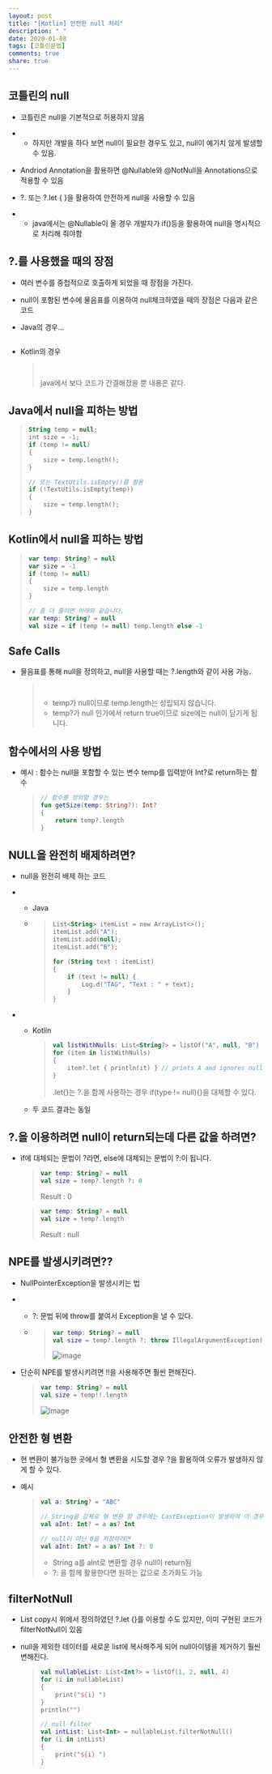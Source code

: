 ```yaml
---
layout: post
title: "[Kotlin] 안전한 null 처리"
description: " "
date: 2020-01-08
tags: [코틀린문법]
comments: true
share: true
---
```


## 코틀린의 null

- 코틀린은 null을 기본적으로 허용하지 않음

- - 하지만 개발을 하다 보면 null이 필요한 경우도 있고, null이 예기치 않게 발생할 수 있음.

- Andriod Annotation을 활용하면 @Nullable와 @NotNull을 Annotations으로 적용할 수 있음

- ?. 또는 ?.let { }을 활용하여 안전하게 null을 사용할 수 있음

- - java에서는 @Nullable이 올 경우 개발자가 if()등을 활용하여 null을 명시적으로 처리해 줘야함



## ?.를 사용했을 때의 장점

- 여러 변수를 중첩적으로 호출하게 되었을 때 장점을 가진다.

- null이 포함된 변수에 물음표를 이용하여 null체크하였을 때의 장점은 다음과 같은 코드

- Java의 경우…

  > ```kotlin
  > 
  > ```

* Kotlin의 경우

  > ```kotlin
  > 
  > ```
  >
  > ```kotlin
  > 
  > ```
  >
  > java에서 보다 코드가 간결해졌을 뿐 내용은 같다.



## Java에서 null을 피하는 방법

> ```kotlin
> String temp = null;
> int size = -1;
> if (temp != null)
> {
>     size = temp.length();
> }
> 
> // 또는 TextUtils.isEmpty()를 활용
> if (!TextUtils.isEmpty(temp))
> {
>     size = temp.length();
> }
> ```



## Kotlin에서 null을 피하는 방법

> ```kotlin
> var temp: String? = null
> var size = -1
> if (temp != null)
> {
>     size = temp.length
> }
> 
> // 좀 더 줄이면 아래와 같습니다.
> var temp: String? = null
> val size = if (temp != null) temp.length else -1
> ```



## Safe Calls

- 물음표를 통해 null을 정의하고, null을 사용할 때는 ?.length와 같이 사용 가능.

  > ```kotlin
  > 
  > ```
  >
  > ```kotlin
  > 
  > ```
  >
  > - temp가 null이므로 temp.length는 성립되지 않습니다.
  > - temp?가 null 인가에서 return true이므로 size에는 null이 담기게 됩니다.



## 함수에서의 사용 방법

- 예시 : 함수는 null을 포함할 수 있는 변수 temp를 입력받아 Int?로 return하는 함수

  > ```kotlin
  > // 함수를 정의할 경우는
  > fun getSize(temp: String?): Int?
  > {
  >     return temp?.length
  > }
  > ```



## NULL을 완전히 배제하려면?

- null을 완전히 배제 하는 코드

- - Java

  - > ```kotlin
    > List<String> itemList = new ArrayList<>();
    > itemList.add("A");
    > itemList.add(null);
    > itemList.add("B");
    > 
    > for (String text : itemList)
    > {
    >     if (text != null) {
    >         Log.d("TAG", "Text : " + text);
    >     }
    > }
    > ```

- * Kotlin

    > ```kotlin
    > val listWithNulls: List<String?> = listOf("A", null, "B")
    > for (item in listWithNulls)
    > {
    >     item?.let { println(it) } // prints A and ignores null
    > }
    > ```
    >
    > .let{}는 ?.을 함께 사용하는 경우 if(type != null){}을 대체할 수 있다.

  * 두 코드 결과는 동일



## ?.을 이용하려면 null이 return되는데 다른 값을 하려면?

- if에 대체되는 문법이 ?라면, else에 대체되는 문법이 ?:이 됩니다.

  > ```kotlin
  > var temp: String? = null
  > val size = temp?.length ?: 0
  > ```
  >
  > Result : 0

  > ```kotlin
  > var temp: String? = null
  > val size = temp?.length
  > ```
  >
  > Result : null



## NPE를 발생시키려면??

- NullPointerException을 발생시키는 법

- - ?: 문법 뒤에 throw를 붙여서 Exception을 낼 수 있다.

  - > ```kotlin
    > var temp: String? = null
    > val size = temp?.length ?: throw IllegalArgumentException("temp is null")
    > ```
    >
    > ![image](https://github.com/colinch4/colinch4.github.io/blob/master/_posts/2020/kotlin/Kotlin/images/kotlin_null_1.png?raw=true)

* 단순히 NPE를 발생시키려면 !!을 사용해주면 훨씬 편해진다.

  > ```kotlin
  > var temp: String? = null
  > val size = temp!!.length
  > ```
  >
  > ![image](https://github.com/colinch4/colinch4.github.io/blob/master/_posts/2020/kotlin/Kotlin/images/kotlin_null_2.png?raw=true)



## 안전한 형 변환

- 현 변환이 불가능한 곳에서 형 변환을 시도할 경우 ?을 활용하여 오류가 발생하지 않게 할 수 있다.

- 예시

  > ```kotlin
  > val a: String? = "ABC"
  > 
  > // String을 강제로 형 변환 할 경우에는 CastException이 발생하여 이 경우 null이 저장
  > val aInt: Int? = a as? Int
  > 
  > // null이 아닌 0을 저장하려면
  > val aInt: Int? = a as? Int ?: 0
  > ```
  >
  > - String a를 aInt로 변환할 경우 null이 return됨
  > - ?: 을 함께 활용한다면 원하는 값으로 초가화도 가능



## filterNotNull

- List copy시 위에서 정의하였던 ?.let {}를 이용할 수도 있지만, 이미 구현된 코드가 filterNotNull이 있음

- null을 제외한 데이터를 새로운 list에 복사해주게 되어 null아이템을 제거하기 훨씬 변해진다.

  > ```kotlin
  > val nullableList: List<Int?> = listOf(1, 2, null, 4)
  > for (i in nullableList)
  > {
  >     print("${i} ")
  > }
  > println("")
  > 
  > // null filter
  > val intList: List<Int> = nullableList.filterNotNull()
  > for (i in intList)
  > {
  >     print("${i} ")
  > }
  > ```